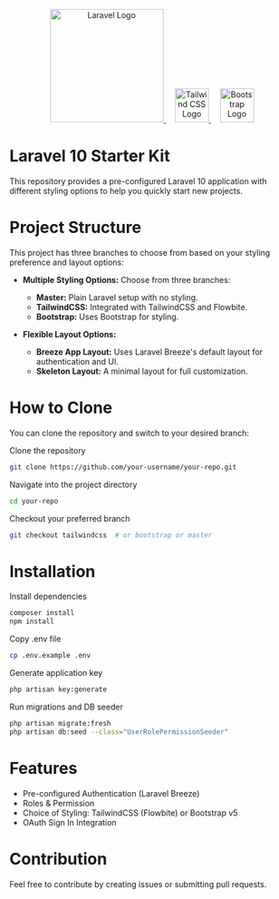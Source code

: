 <p align="center">
  <a href="https://laravel.com" target="_blank">
    <img src="https://raw.githubusercontent.com/laravel/art/master/logo-lockup/5%20SVG/2%20CMYK/1%20Full%20Color/laravel-logolockup-cmyk-red.svg" width="200" alt="Laravel Logo">
  </a>
  &nbsp;&nbsp;&nbsp;
  <a href="https://tailwindcss.com" target="_blank">
    <img src="https://upload.wikimedia.org/wikipedia/commons/d/d5/Tailwind_CSS_Logo.svg" width="60" alt="Tailwind CSS Logo">
  </a>
  &nbsp;&nbsp;&nbsp;
  <a href="https://getbootstrap.com" target="_blank">
    <img src="https://upload.wikimedia.org/wikipedia/commons/b/b2/Bootstrap_logo.svg" width="60" alt="Bootstrap Logo">
  </a>
</p>

# Laravel 10 Starter Kit
This repository provides a pre-configured Laravel 10 application with different styling options to help you quickly start new projects.

# Project Structure
This project has three branches to choose from based on your styling preference and layout options:

- **Multiple Styling Options:** Choose from three branches:
  - **Master:** Plain Laravel setup with no styling.
  - **TailwindCSS:** Integrated with TailwindCSS and Flowbite.
  - **Bootstrap:** Uses Bootstrap for styling.

- **Flexible Layout Options:**
  - **Breeze App Layout:** Uses Laravel Breeze's default layout for authentication and UI.
  - **Skeleton Layout:** A minimal layout for full customization.

# How to Clone
You can clone the repository and switch to your desired branch:

Clone the repository
```bash
git clone https://github.com/your-username/your-repo.git
```
Navigate into the project directory
```bash
cd your-repo
```
Checkout your preferred branch
```bash
git checkout tailwindcss  # or bootstrap or master
```

# Installation
Install dependencies
```bash
composer install
npm install
```

Copy .env file
```bash
cp .env.example .env
```

Generate application key
```bash
php artisan key:generate
```

Run migrations and DB seeder
```bash
php artisan migrate:fresh
php artisan db:seed --class="UserRolePermissionSeeder" 
```

# Features
- Pre-configured Authentication (Laravel Breeze)
- Roles & Permission 
- Choice of Styling: TailwindCSS (Flowbite) or Bootstrap v5
- OAuth Sign In Integration

# Contribution
Feel free to contribute by creating issues or submitting pull requests.

